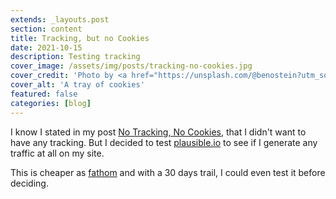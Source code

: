 ```yaml
---
extends: _layouts.post
section: content
title: Tracking, but no Cookies
date: 2021-10-15
description: Testing tracking
cover_image: /assets/img/posts/tracking-no-cookies.jpg
cover_credit: 'Photo by <a href="https://unsplash.com/@benostein?utm_source=unsplash&utm_medium=referral&utm_content=creditCopyText">Ben Stein</a> on <a href="https://unsplash.com/s/photos/cookies?utm_source=unsplash&utm_medium=referral&utm_content=creditCopyText">Unsplash</a>'
cover_alt: 'A tray of cookies'
featured: false
categories: [blog]
---
```


I know I stated in my post [No Tracking, No Cookies](https://blog.tomasnorre.dk/blog/no-tracking-no-cookies/), that I didn't want to have any tracking. 
But I decided to test [plausible.io](https://plausible.io) to see if I generate any traffic at all on my site.

This is cheaper as [fathom](https://usefathom.com/) and with a 30 days trail, I could even test it before deciding.